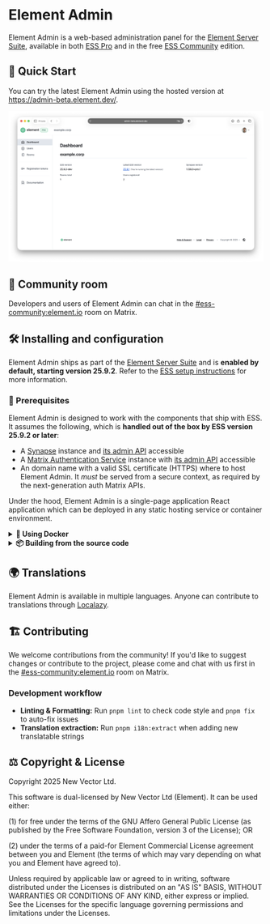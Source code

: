 <!--
SPDX-FileCopyrightText: Copyright 2025 New Vector Ltd.

SPDX-License-Identifier: AGPL-3.0-only OR LicenseRef-Element-Commercial
-->

# Element Admin

Element Admin is a web-based administration panel for the [Element Server Suite](https://element.io/server-suite), available in both [ESS Pro](https://element.io/server-suite/pro) and in the free [ESS Community](https://github.com/element-hq/ess-helm) edition.

## 🚀 Quick Start

You can try the latest Element Admin using the hosted version at <https://admin-beta.element.dev/>.

![Dashboard screenshot](./docs/screenshot.png)

## 💬 Community room

Developers and users of Element Admin can chat in the [#ess-community:element.io](https://matrix.to/#/#ess-community:element.io) room on Matrix.

## 🛠️ Installing and configuration

Element Admin ships as part of the [Element Server Suite](https://element.io/server-suite) and is **enabled by default, starting version 25.9.2**.
Refer to the [ESS setup instructions](https://github.com/element-hq/ess-helm#installation) for more information.

### 📝 Prerequisites

Element Admin is designed to work with the components that ship with ESS.
It assumes the following, which is **handled out of the box by ESS version 25.9.2 or later**:

- A [Synapse](https://github.com/element-hq/synapse) instance and [its admin API](https://element-hq.github.io/synapse/latest/reverse_proxy.html#synapse-administration-endpoints) accessible
- A [Matrix Authentication Service](https://github.com/element-hq/matrix-authentication-service) instance with [its admin API](https://element-hq.github.io/matrix-authentication-service/topics/admin-api.html#enabling-the-api) accessible
- An domain name with a valid SSL certificate (HTTPS) where to host Element Admin. It _must_ be served from a secure context, as required by the next-generation auth Matrix APIs.

Under the hood, Element Admin is a single-page application React application which can be deployed in any static hosting service or container environment.

<details>
<summary><b>🐳 Using Docker</b></summary>

A pre-built Docker image is available on Element's container registry:

```bash
docker run -p 8080:8080 oci.element.io/element-admin:latest
```

It can be configured using the following environment variables:

| Variable      | Description                                                                                         |
| ------------- | --------------------------------------------------------------------------------------------------- |
| `SERVER_NAME` | The name of the Matrix server to use. If not set, the user will be prompted to enter a server name. |

A local Docker image can be built from the source code using the following command:

```bash
docker build -t element-admin .
```

</details>
<details>
<summary><b>📦 Building from the source code</b></summary>

1. Clone the repository:

```bash
git clone https://github.com/element-hq/element-admin.git
cd element-admin
```

2. Install dependencies (requires Node.js 18+ and pnpm):

```bash
pnpm install
```

3. Build the application

```bash
pnpm build
```

The built application will be in the `dist/` directory, ready to be deployed to any static hosting service.

</details>

## 🌍 Translations

Element Admin is available in multiple languages.
Anyone can contribute to translations through [Localazy](https://localazy.com/p/element-admin).

## 🏗️ Contributing

We welcome contributions from the community! If you'd like to suggest changes or contribute to the project, please come and chat with us first in the [#ess-community:element.io](https://matrix.to/#/#ess-community:element.io) room on Matrix.

### Development workflow

- **Linting & Formatting:** Run `pnpm lint` to check code style and `pnpm fix` to auto-fix issues
- **Translation extraction:** Run `pnpm i18n:extract` when adding new translatable strings

## ⚖️ Copyright & License

Copyright 2025 New Vector Ltd.

This software is dual-licensed by New Vector Ltd (Element). It can be used either:

(1) for free under the terms of the GNU Affero General Public License (as published by the Free Software Foundation, version 3 of the License); OR

(2) under the terms of a paid-for Element Commercial License agreement between you and Element (the terms of which may vary depending on what you and Element have agreed to).

Unless required by applicable law or agreed to in writing, software distributed under the Licenses is distributed on an "AS IS" BASIS, WITHOUT WARRANTIES OR CONDITIONS OF ANY KIND, either express or implied. See the Licenses for the specific language governing permissions and limitations under the Licenses.
